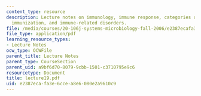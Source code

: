 ```yaml
---
content_type: resource
description: Lecture notes on immunology, immune response, categories of immunity,
  immunization, and immune-related disorders.
file: /media/courses/20-106j-systems-microbiology-fall-2006/e2387ecafa3e6ccea8e6080e2a9610c9_lecture19.pdf
file_type: application/pdf
learning_resource_types:
- Lecture Notes
ocw_type: OCWFile
parent_title: Lecture Notes
parent_type: CourseSection
parent_uid: a9bf6d70-8079-9cbb-1501-c3710795e9c6
resourcetype: Document
title: lecture19.pdf
uid: e2387eca-fa3e-6cce-a8e6-080e2a9610c9
---
```

